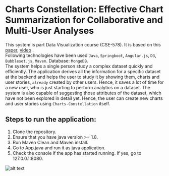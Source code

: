 # Charts Constellation: Effective Chart Summarization for Collaborative and Multi-User Analyses
This system is part Data Visualization course (CSE-578). It is based on this [paper](https://onlinelibrary.wiley.com/doi/abs/10.1111/cgf.13402), [ video](https://www.youtube.com/watch?v=2ltqB_hQc2A) .<br/>
Following technologies have been used `Java`, `Springboot`, `Angular.js`, `D3`, `Bubbleset.js`, `Maven`.
Database: `MongoDB`. <br/>
The system helps a single person study a complex dataset quickly and efficiently. The application derives all the information for a specific dataset at the backend and helps the user to study it by showing them, charts and user stories, `already` created by other users. Hence, it saves a lot of time for a new user, who is just starting to perform analytics on a dataset. The system is also capable of suggesting those attributes of the dataset, which have not been explored in detail yet. Hence, the user can create new charts and user stories using `Charts-Constellation` itself.


## Steps to run the application:
1. Clone the repository.
2. Ensure that you have java version >= 1.8.
3. Run Maven Clean and Maven install.
4. Go to App.java and run it as java application.
5. Check the console if the app has started running. If yes, go to 127.0.0.1:8080.

![alt text](https://github.com/ripu23/Charts-Constellation/blob/master/chartsConstellations.png) <br/>
